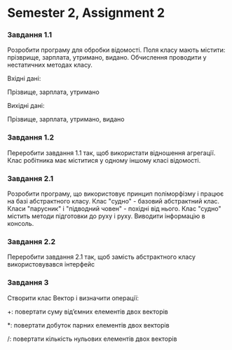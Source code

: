 # Semester 2, Assignment 2

### Завдання 1.1

Розробити програму для обробки відомості. Поля класу мають містити: прізврище, зарплата, утримано, видано. Обчислення проводити у нестатичних методах класу.

Вхідні дані:

Прізвище, зарплата, утримано

Вихідні дані:

Прізвище, зарплата, утримано, видано

### Завдання 1.2

Переробити завдання 1.1 так, щоб використати відношення агрегації. Клас робітника має міститися у одному іншому класі відомості.

### Завдання 2.1

Розробити програму, що використовує принцип поліморфізму і працює на базі абстрактного класу. Клас "судно" - базовий абстрактний клас. Класи "парусник" і "підводний човен" - похідні від нього. Клас "судно" містить методи підготовки до руху і руху. Виводити інформацію в консоль.

### Завдання 2.2

Переробити завдання 2.1 так, щоб замість абстрактного класу використовувався інтерфейс

### Завдання 3

Створити клас Вектор і визначити операції:

+: повертати суму відʼємних елементів двох векторів

*: повертати добуток парних елементів двох векторів

/: повертати кількість нульових елементів двох векторів